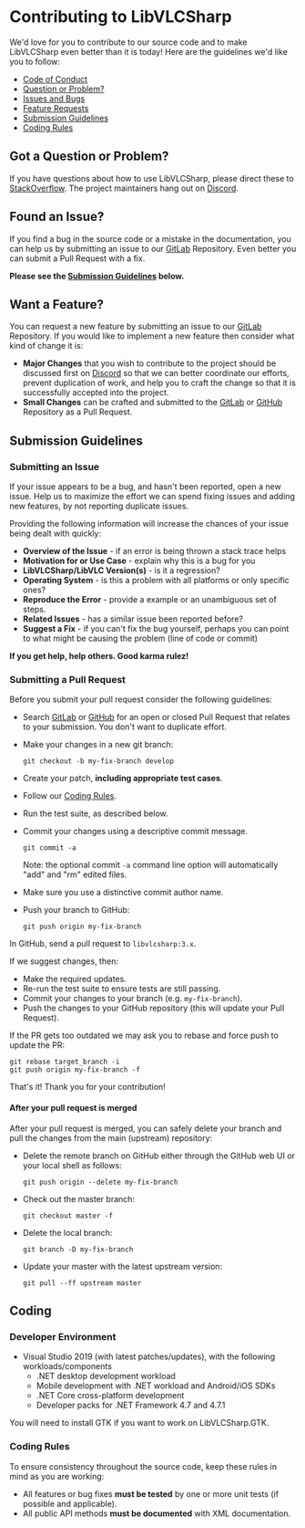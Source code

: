 # Contributing to LibVLCSharp

We'd love for you to contribute to our source code and to make LibVLCSharp even better than it is
today! Here are the guidelines we'd like you to follow:

 - [Code of Conduct](https://wiki.videolan.org/Code_of_Conduct/)
 - [Question or Problem?](#question)
 - [Issues and Bugs](#issue)
 - [Feature Requests](#feature)
 - [Submission Guidelines](#submit)
 - [Coding Rules](#rules)

## <a name="question"></a> Got a Question or Problem?

If you have questions about how to use LibVLCSharp, please direct these to [StackOverflow](https://stackoverflow.com/questions/tagged/libvlcsharp). The project maintainers hang out on [Discord](https://discord.gg/3h3K3JF).

## <a name="issue"></a> Found an Issue?

If you find a bug in the source code or a mistake in the documentation, you can help us by
submitting an issue to our [GitLab](https://code.videolan.org/videolan/LibVLCSharp) Repository. Even better you can submit a Pull Request with a fix.

**Please see the [Submission Guidelines](#submit) below.**

## <a name="feature"></a> Want a Feature?

You can request a new feature by submitting an issue to our [GitLab](https://code.videolan.org/videolan/LibVLCSharp) Repository.  If you
would like to implement a new feature then consider what kind of change it is:

* **Major Changes** that you wish to contribute to the project should be discussed first on [Discord](https://discord.gg/3h3K3JF) so that we can better coordinate our efforts,
  prevent duplication of work, and help you to craft the change so that it is successfully accepted
  into the project.
* **Small Changes** can be crafted and submitted to the [GitLab](https://code.videolan.org/videolan/LibVLCSharp) or [GitHub](https://github.com/videolan/libvlcsharp/pulls) Repository as a Pull
  Request.

## <a name="submit"></a> Submission Guidelines

### Submitting an Issue

If your issue appears to be a bug, and hasn't been reported, open a new issue. Help us to maximize the effort we can spend fixing issues and adding new features, by not reporting duplicate issues.

Providing the following information will increase the chances of your issue being dealt with
quickly:

* **Overview of the Issue** - if an error is being thrown a stack trace helps
* **Motivation for or Use Case** - explain why this is a bug for you
* **LibVLCSharp/LibVLC Version(s)** - is it a regression?
* **Operating System** - is this a problem with all platforms or only specific ones?
* **Reproduce the Error** - provide a example or an unambiguous set of steps.
* **Related Issues** - has a similar issue been reported before?
* **Suggest a Fix** - if you can't fix the bug yourself, perhaps you can point to what might be
  causing the problem (line of code or commit)

**If you get help, help others. Good karma rulez!**

### Submitting a Pull Request
Before you submit your pull request consider the following guidelines:

* Search [GitLab](https://code.videolan.org/videolan/LibVLCSharp/merge_requests) or [GitHub](https://github.com/videolan/libvlcsharp/pulls) for an open or closed Pull Request
  that relates to your submission. You don't want to duplicate effort.
* Make your changes in a new git branch:

    ```shell
    git checkout -b my-fix-branch develop
    ```

* Create your patch, **including appropriate test cases**.
* Follow our [Coding Rules](#rules).
* Run the test suite, as described below.
* Commit your changes using a descriptive commit message.

    ```shell
    git commit -a
    ```
  Note: the optional commit `-a` command line option will automatically "add" and "rm" edited files.
* Make sure you use a distinctive commit author name.
* Push your branch to GitHub:

    ```shell
    git push origin my-fix-branch
    ```

In GitHub, send a pull request to `libvlcsharp:3.x`.

If we suggest changes, then:

* Make the required updates.
* Re-run the test suite to ensure tests are still passing.
* Commit your changes to your branch (e.g. `my-fix-branch`).
* Push the changes to your GitHub repository (this will update your Pull Request).

If the PR gets too outdated we may ask you to rebase and force push to update the PR:

```shell
git rebase target_branch -i
git push origin my-fix-branch -f
```

That's it! Thank you for your contribution!

#### After your pull request is merged

After your pull request is merged, you can safely delete your branch and pull the changes
from the main (upstream) repository:

* Delete the remote branch on GitHub either through the GitHub web UI or your local shell as follows:

    ```shell
    git push origin --delete my-fix-branch
    ```

* Check out the master branch:

    ```shell
    git checkout master -f
    ```

* Delete the local branch:

    ```shell
    git branch -D my-fix-branch
    ```

* Update your master with the latest upstream version:

    ```shell
    git pull --ff upstream master
    ```
## Coding

### Developer Environment
- Visual Studio 2019 (with latest patches/updates), with the following workloads/components
    - .NET desktop development workload
    - Mobile development with .NET workload and Android/iOS SDKs
    - .NET Core cross-platform development
    - Developer packs for .NET Framework 4.7 and 4.7.1

You will need to install GTK if you want to work on LibVLCSharp.GTK.

### <a name="rules"></a> Coding Rules

To ensure consistency throughout the source code, keep these rules in mind as you are working:

* All features or bug fixes **must be tested** by one or more unit tests (if possible and applicable).
* All public API methods **must be documented** with XML documentation.
